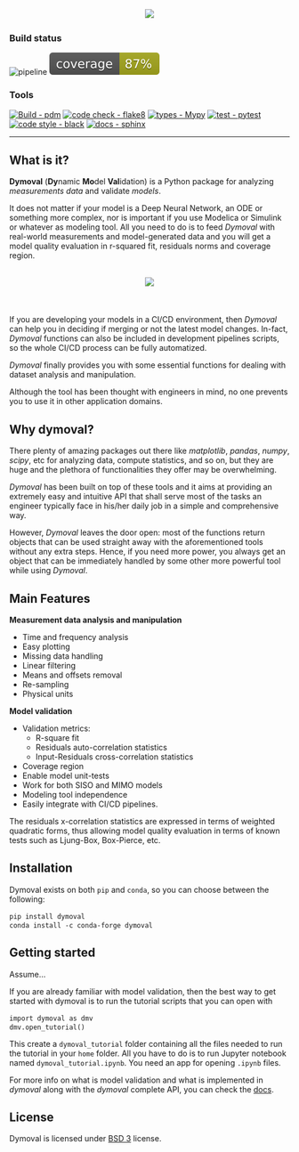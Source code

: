 <div align="center">

<img src="https://github.com/VolvoGroup/dymoval/blob/main/docs/source/figures/DymovalLogo.svg" data-canonical-src="[https://github.com/VolvoGroup/dymoval/blob/main/docs/source/figures/DymovalLogo.svg](https://github.com/VolvoGroup/dymoval/blob/main/docs/source/figures/DymovalLogo.svg)" width="800" class="center" />

</div>

### Build status

![pipeline](https://github.com/VolvoGroup/dymoval/actions/workflows/pipeline.yml/badge.svg)
![coverage badge](./coverage.svg)

### Tools

[![Build - pdm](https://img.shields.io/badge/build-pdm-blueviolet)](https://pdm.fming.dev/latest/)
[![code check - flake8](https://img.shields.io/badge/checks-flake8-green.svg)](https://pypi.org/project/flake8)
[![types - Mypy](https://img.shields.io/badge/types-mypy-orange.svg)](https://github.com/python/mypy)
[![test - pytest](https://img.shields.io/badge/tests-pytest-brightgreen.svg)](https://github.com/pytest-dev/pytest)
[![code style - black](https://img.shields.io/badge/code%20style-black-000000.svg)](https://github.com/psf/black)
[![docs - sphinx](https://img.shields.io/badge/docs-sphinx-blue.svg)](https://github.com/sphinx-doc/sphinx)

---

## What is it?

**Dymoval** (**Dy**namic **Mo**del **Val**idation) is a Python package for
analyzing _measurements data_ and validate _models_.

It does not matter if your model is a Deep Neural Network, an ODE or something
more complex, nor is important if you use Modelica or Simulink or whatever as
modeling tool. All you need to do is to feed _Dymoval_ with real-world
measurements and model-generated data and you will get a model quality
evaluation in r-squared fit, residuals norms and coverage region.

<div align="center"
	<br>
	<br>
<img src="https://github.com/VolvoGroup/dymoval/blob/main/docs/source/figures/DymovalNutshell.svg" data-canonical-src="[https://github.com/VolvoGroup/dymoval/blob/main/docs/source/figures/DymovalNutshell.svg](https://github.com/VolvoGroup/dymoval/blob/main/docs/source/DymovalNutshell.svg)" width="600" class="center"  />
	<br>
	<br>
	<br>
</div>

If you are developing your models in a CI/CD environment, then _Dymoval_ can
help you in deciding if merging or not the latest model changes. In-fact,
_Dymoval_ functions can also be included in development pipelines scripts, so
the whole CI/CD process can be fully automatized.

_Dymoval_ finally provides you with some essential functions for dealing with
dataset analysis and manipulation.

Although the tool has been thought with engineers in mind, no one prevents you
to use it in other application domains.

## Why dymoval?

There plenty of amazing packages out there like _matplotlib_, _pandas_,
_numpy_, _scipy_, etc for analyzing data, compute statistics, and so on, but
they are huge and the plethora of functionalities they offer may be
overwhelming.

_Dymoval_ has been built on top of these tools and it aims at providing an
extremely easy and intuitive API that shall serve most of the tasks an
engineer typically face in his/her daily job in a simple and comprehensive
way.

However, _Dymoval_ leaves the door open: most of the functions return objects
that can be used straight away with the aforementioned tools without any extra
steps. Hence, if you need more power, you always get an object that can be
immediately handled by some other more powerful tool while using _Dymoval_.

## Main Features

**Measurement data analysis and manipulation**

* Time and frequency analysis
* Easy plotting
* Missing data handling
* Linear filtering
* Means and offsets removal
* Re-sampling
* Physical units

**Model validation**

* Validation metrics:
  * R-square fit
  * Residuals auto-correlation statistics
  * Input-Residuals cross-correlation statistics
* Coverage region
* Enable model unit-tests
* Work for both SISO and MIMO models
* Modeling tool independence
* Easily integrate with CI/CD pipelines.

The residuals x-correlation statistics are expressed in terms of weighted
quadratic forms, thus allowing model quality evaluation in terms of known
tests such as Ljung-Box, Box-Pierce, etc.

## Installation

Dymoval exists on both `pip` and `conda`, so you can choose between the
following:

    pip install dymoval
    conda install -c conda-forge dymoval

## Getting started

Assume...

If you are already familiar with model validation, then the best way to get
started with dymoval is to run the tutorial scripts that you can open with

    import dymoval as dmv
    dmv.open_tutorial()

This create a `dymoval_tutorial` folder containing all the files needed to run
the tutorial in your `home` folder. All you have to do is to run Jupyter
notebook named `dymoval_tutorial.ipynb`. You need an app for opening `.ipynb`
files.

For more info on what is model validation and what is implemented in _dymoval_
along with the _dymoval_ complete API, you can check the
[docs](https://ubaldot.github.io/dymoval/).

## License

Dymoval is licensed under
[BSD 3](https://github.com/ubaldot/dymoval/blob/main/LICENSE) license.
